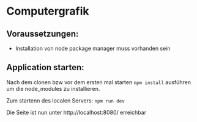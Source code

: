 # Computergrafik

## Voraussetzungen:
- Installation von node package manager muss vorhanden sein

## Application starten:
Nach dem clonen bzw vor dem ersten mal starten `npm install` ausführen um die node_modules zu installieren.

Zum startenn des localen Servers:
```npm run dev```

Die Seite ist nun unter 
http://localhost:8080/
erreichbar
